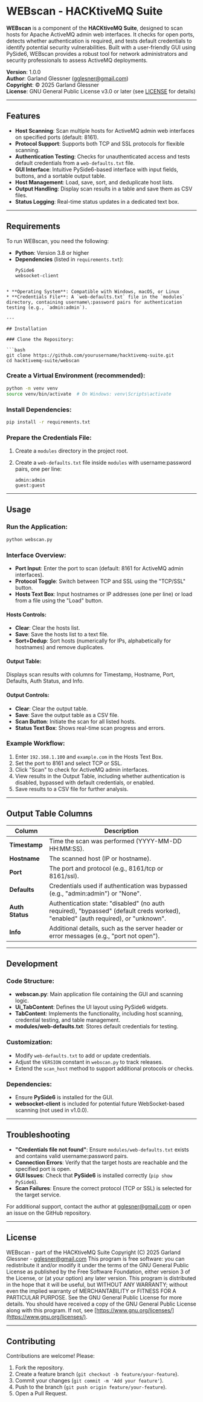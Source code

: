 # WEBscan - HACKtiveMQ Suite

**WEBscan** is a component of the **HACKtiveMQ Suite**, designed to scan hosts for Apache ActiveMQ admin web interfaces. It checks for open ports, detects whether authentication is required, and tests default credentials to identify potential security vulnerabilities. Built with a user-friendly GUI using PySide6, WEBscan provides a robust tool for network administrators and security professionals to assess ActiveMQ deployments.

**Version**: 1.0.0  
**Author**: Garland Glessner (gglesner@gmail.com)  
**Copyright**: © 2025 Garland Glessner  
**License**: GNU General Public License v3.0 or later (see [LICENSE](#license) for details)

---

## Features

- **Host Scanning**: Scan multiple hosts for ActiveMQ admin web interfaces on specified ports (default: 8161).
- **Protocol Support**: Supports both TCP and SSL protocols for flexible scanning.
- **Authentication Testing**: Checks for unauthenticated access and tests default credentials from a `web-defaults.txt` file.
- **GUI Interface**: Intuitive PySide6-based interface with input fields, buttons, and a sortable output table.
- **Host Management**: Load, save, sort, and deduplicate host lists.
- **Output Handling**: Display scan results in a table and save them as CSV files.
- **Status Logging**: Real-time status updates in a dedicated text box.

---

## Requirements

To run WEBscan, you need the following:

- **Python**: Version 3.8 or higher
- **Dependencies** (listed in `requirements.txt`):
  ```plaintext
  PySide6
  websocket-client
```

* **Operating System**: Compatible with Windows, macOS, or Linux
* **Credentials File**: A `web-defaults.txt` file in the `modules` directory, containing username\:password pairs for authentication testing (e.g., `admin:admin`).

---

## Installation

### Clone the Repository:

```bash
git clone https://github.com/yourusername/hacktivemq-suite.git
cd hacktivemq-suite/webscan
```

### Create a Virtual Environment (recommended):

```bash
python -m venv venv
source venv/bin/activate  # On Windows: venv\Scripts\activate
```

### Install Dependencies:

```bash
pip install -r requirements.txt
```

### Prepare the Credentials File:

1. Create a `modules` directory in the project root.
2. Create a `web-defaults.txt` file inside `modules` with username\:password pairs, one per line:

   ```plaintext
   admin:admin
   guest:guest
   ```

---

## Usage

### Run the Application:

```bash
python webscan.py
```

### Interface Overview:

* **Port Input**: Enter the port to scan (default: 8161 for ActiveMQ admin interfaces).
* **Protocol Toggle**: Switch between TCP and SSL using the "TCP/SSL" button.
* **Hosts Text Box**: Input hostnames or IP addresses (one per line) or load from a file using the "Load" button.

#### Hosts Controls:

* **Clear**: Clear the hosts list.
* **Save**: Save the hosts list to a text file.
* **Sort+Dedup**: Sort hosts (numerically for IPs, alphabetically for hostnames) and remove duplicates.

#### Output Table:

Displays scan results with columns for Timestamp, Hostname, Port, Defaults, Auth Status, and Info.

#### Output Controls:

* **Clear**: Clear the output table.
* **Save**: Save the output table as a CSV file.
* **Scan Button**: Initiate the scan for all listed hosts.
* **Status Text Box**: Shows real-time scan progress and errors.

### Example Workflow:

1. Enter `192.168.1.100` and `example.com` in the Hosts Text Box.
2. Set the port to 8161 and select TCP or SSL.
3. Click "Scan" to check for ActiveMQ admin interfaces.
4. View results in the Output Table, including whether authentication is disabled, bypassed with default credentials, or enabled.
5. Save results to a CSV file for further analysis.

---

## Output Table Columns

| Column          | Description                                                                                                                      |
| --------------- | -------------------------------------------------------------------------------------------------------------------------------- |
| **Timestamp**   | Time the scan was performed (YYYY-MM-DD HH\:MM\:SS).                                                                             |
| **Hostname**    | The scanned host (IP or hostname).                                                                                               |
| **Port**        | The port and protocol (e.g., 8161/tcp or 8161/ssl).                                                                              |
| **Defaults**    | Credentials used if authentication was bypassed (e.g., "admin\:admin") or "None".                                                |
| **Auth Status** | Authentication state: "disabled" (no auth required), "bypassed" (default creds worked), "enabled" (auth required), or "unknown". |
| **Info**        | Additional details, such as the server header or error messages (e.g., "port not open").                                         |

---

## Development

### Code Structure:

* **webscan.py**: Main application file containing the GUI and scanning logic.
* **Ui\_TabContent**: Defines the UI layout using PySide6 widgets.
* **TabContent**: Implements the functionality, including host scanning, credential testing, and table management.
* **modules/web-defaults.txt**: Stores default credentials for testing.

### Customization:

* Modify `web-defaults.txt` to add or update credentials.
* Adjust the `VERSION` constant in `webscan.py` to track releases.
* Extend the `scan_host` method to support additional protocols or checks.

### Dependencies:

* Ensure **PySide6** is installed for the GUI.
* **websocket-client** is included for potential future WebSocket-based scanning (not used in v1.0.0).

---

## Troubleshooting

* **"Credentials file not found"**: Ensure `modules/web-defaults.txt` exists and contains valid username\:password pairs.
* **Connection Errors**: Verify that the target hosts are reachable and the specified port is open.
* **GUI Issues**: Check that **PySide6** is installed correctly (`pip show PySide6`).
* **Scan Failures**: Ensure the correct protocol (TCP or SSL) is selected for the target service.

For additional support, contact the author at [gglesner@gmail.com](mailto:gglesner@gmail.com) or open an issue on the GitHub repository.

---

## License

WEBscan - part of the HACKtiveMQ Suite
Copyright (C) 2025 Garland Glessner - [gglesner@gmail.com](mailto:gglesner@gmail.com)
This program is free software: you can redistribute it and/or modify it under the terms of the GNU General Public License as published by the Free Software Foundation, either version 3 of the License, or (at your option) any later version.
This program is distributed in the hope that it will be useful, but WITHOUT ANY WARRANTY; without even the implied warranty of MERCHANTABILITY or FITNESS FOR A PARTICULAR PURPOSE. See the GNU General Public License for more details.
You should have received a copy of the GNU General Public License along with this program. If not, see [https://www.gnu.org/licenses/](https://www.gnu.org/licenses/).

---

## Contributing

Contributions are welcome! Please:

1. Fork the repository.
2. Create a feature branch (`git checkout -b feature/your-feature`).
3. Commit your changes (`git commit -m 'Add your feature'`).
4. Push to the branch (`git push origin feature/your-feature`).
5. Open a Pull Request.
